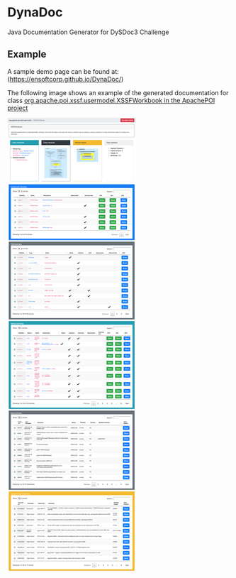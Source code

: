 # DynaDoc
Java Documentation Generator for DySDoc3 Challenge

## Example
A sample demo page can be found at: (https://ensoftcorp.github.io/DynaDoc/)

The following image shows an example of the generated documentation for class [org.apache.poi.xssf.usermodel.XSSFWorkbook in the ApachePOI project](https://github.com/apache/poi/blob/REL_3_17_FINAL/src/ooxml/java/org/apache/poi/xssf/usermodel/XSSFWorkbook.java)


![alt text](/example/example-docs-for-XSSFWorkbook.png)
